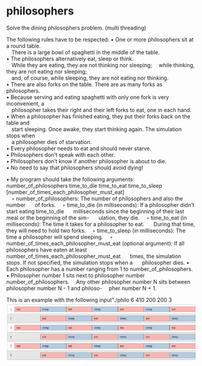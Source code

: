 # philosophers
Solve the dining philosophers problem. (multi threading)

The following rules have to be respected:
• One or more philosophers sit at a round table.  
&emsp;There is a large bowl of spaghetti in the middle of the table.  
• The philosophers alternatively eat, sleep or think.  
&emsp;While they are eating, they are not thinking nor sleeping;
&emsp;while thinking, they are not eating nor sleeping;  
&emsp;and, of course, while sleeping, they are not eating nor thinking.  
• There are also forks on the table. There are as many forks as philosophers.  
• Because serving and eating spaghetti with only one fork is very inconvenient, a  
&emsp;philosopher takes their right and their left forks to eat, one in each hand.  
• When a philosopher has finished eating, they put their forks back on the table and  
&emsp;start sleeping. Once awake, they start thinking again. The simulation stops when  
&emsp;a philosopher dies of starvation.  
• Every philosopher needs to eat and should never starve.  
• Philosophers don’t speak with each other.  
• Philosophers don’t know if another philosopher is about to die.  
• No need to say that philosophers should avoid dying!  

• My program should take the following arguments:
&emsp;number_of_philosophers time_to_die time_to_eat time_to_sleep [number_of_times_each_philosopher_must_eat]  
&emsp;◦ number_of_philosophers: The number of philosophers and also the number
&ensp;&emsp;of forks.
&emsp;◦ time_to_die (in milliseconds): If a philosopher didn’t start eating time_to_die
&ensp;&emsp;milliseconds since the beginning of their last meal or the beginning of the sim-
&ensp;&emsp;ulation, they die.
&emsp;◦ time_to_eat (in milliseconds): The time it takes for a philosopher to eat.
&ensp;&emsp;During that time, they will need to hold two forks.
&emsp;◦ time_to_sleep (in milliseconds): The time a philosopher will spend sleeping.
&emsp;◦ number_of_times_each_philosopher_must_eat (optional argument): If all
&ensp;&emsp;philosophers have eaten at least number_of_times_each_philosopher_must_eat
&ensp;&emsp;times, the simulation stops. If not specified, the simulation stops when a
&ensp;&emsp;philosopher dies.
• Each philosopher has a number ranging from 1 to number_of_philosophers.
• Philosopher number 1 sits next to philosopher number number_of_philosophers.
&emsp;Any other philosopher number N sits between philosopher number N - 1 and philoso-
&emsp;pher number N + 1.

This is an example with the following input"./philo 6 410 200 200 3  
![push_swap](https://github.com/cyberKev42/philosophers/blob/main/philosophers_cycle.png)
